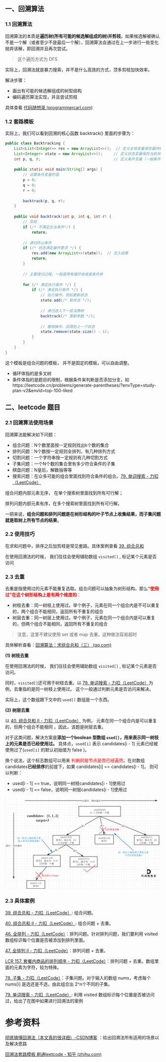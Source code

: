 ## 一、回溯算法

### 1.1 回溯算法

回溯算法的本质是**遍历树(所有可能的候选解组成的树)并剪枝**。如果候选解被确认不是一个解（或者至少不是最后一个解），回溯算法会通过在上一步进行一些变化抛弃该解，即回溯并且再次尝试。

> 这个遍历方式为 DFS

实际上，回溯法就是暴力搜索，并不是什么高效的方式，顶多剪枝加快效率。

解决步骤：

- 画出有可能的候选解组成的树型结构
- 编码遍历算法实现，并且尝试剪枝

具体查看 [代码随想录 (programmercarl.com)](https://www.programmercarl.com/0039.组合总和.html#其他语言版本)



### 1.2 套路模板

实际上，我们可以看到回溯的核心函数 backtrack() 里面的步骤为：

```java
public class Backtracking {
    List<List<Integer>> res = new ArrayList<>();  // 定义全局变量保存最终结果
    List<Integer> state = new ArrayList<>();     // 定义状态变量保存当前状态
    int p, q, r;                                 // 定义条件变量（一般条件变量就是题目直接给的参数）

    public static void main(String[] args) {
        // 设置条件变量的值
        p = 0;
        q = 0;
        r = 0;

        backtrack(p, q, r);
    }

    public void backtrack(int p, int q, int r) {
        // 剪枝
        if (/* 不满足合法条件*/) {
            return;
        
        // 递归终止条件
        if (/* 状态满足最终要求 */) {
            res.add(new ArrayList<>(state));  // 加入结果
            return;
        }

        // 主要递归过程，一般是带有循环体或者条件体
       
        for (/* 满足执行条件 */) {
            if (/* 满足执行条件 */) {
                // 执行操作，例如更新状态
                state.add(/* 新状态 */);

                // 递归进入下一层决策树
                backtrack(/* 更新参数 */);

                // 撤销操作，回溯到上一个状态
                state.remove(state.size() - 1);
            }
        }
    }
}

```

这个模板是组合问题的模板， 并不是固定的模板，可以自由调整。



- 循环体指的是多叉树
- 条件体指的是题目的限制，根据条件来判断是否添加分支，如https://leetcode.cn/problems/generate-parentheses/?envType=study-plan-v2&envId=top-100-liked



## 二、leetcode 题目

### 2.1 回溯算法使用场景

回溯算法能解决如下问题：

- 组合问题：N个数里面按一定规则找出k个数的集合
- 排列问题：N个数按一定规则全排列，有几种排列方式
- 切割问题：一个字符串按一定规则有几种切割方式
- 子集问题：一个N个数的集合里有多少符合条件的子集
- 棋盘问题：N皇后，解数独等等
- 搜索问题：在众多可能的组合里面找到符合条件的组合。[79. 单词搜索 - 力扣（LeetCode）](https://leetcode.cn/problems/word-search/description/?envType=study-plan-v2&envId=top-100-liked)



组合问题内部元素无序， 在单个搜索树里面找到所有可行解；

排列问题内部元素有序，在多个搜索树里面找到所有可行解。

一把来说，**组合问题和排列问题是在树形结构的叶子节点上收集结果，而子集问题就是取树上所有节点的结果**。



### 2.2 使用技巧

在求和问题中，排序之后加剪枝是常见套路。具体案例查看  [39. 组合总和](https://www.programmercarl.com/0039.组合总和.html#思路)

在使用回溯法的时候， 我们往往会使用辅助数组 `visited[]` , 标记某个元素是否访问



### 2.3 去重

去重是指使用过的元素不能重复选取。组合问题可以抽象为树形结构，那么<font color="red">**“使用过”在这个树形结构上是有两个维度的**</font>：

- 树枝去重：同一树枝上使用过。举个例子，元素在同一个组合内是不可以重复的，两个组合不能相同，返回所有不重复的组合
- 树层去重：同一树层上使用过。举个例子，元素在同一个组合内是可以重复的，但两个组合不能相同，返回所有不重复的组合

> 注意，这里不建议使用 set 或者 map 去重。这种做法容易超时

具体解析查看：[回溯算法：求组合总和（三） (qq.com)](https://mp.weixin.qq.com/s/_1zPYk70NvHsdY8UWVGXmQ)



**(1) 树枝去重**

在使用回溯法的时候， 我们往往会使用辅助数组 `visited[]` , 标记某个元素是否访问。

同时，`visited[]`还可用于树枝去重。以 [79. 单词搜索 - 力扣（LeetCode）](https://leetcode.cn/problems/word-search/)为例，去重指的是同一树枝上使用过。 这个一般通过判断元素是否访问来解决。

实际上，这个数组跟下文中的 `used[]` 数组是一个东西。



**(2) 树层去重**

以 [40. 组合总和 II - 力扣（LeetCode）](https://leetcode.cn/problems/combination-sum-ii/description/) 为例， 元素在同一个组合内是可以重复的，但两个组合不能相同 。因此，该题是树层去重。

对于这类问题，解决方案是**添加一个boolean 型数组 `used[]`，用来表示同一树枝上的元素是否已经使用过。** 具体点，`used[i]` 表示 candidates[i - 1] 元素已经被使用过了(`used[i]` 的默认初始值为 false )。

换个说法，这个标志数组可以用来<font color="red"> 判断同层节点是否已经遍历</font>。在对数组candidates**已经排序**的前提下，如果 candidates[i] == candidates[i - 1]， 则可以判断：

- used[i - 1] == true，说明同一树枝candidates[i - 1]使用过
- used[i - 1] == false，说明同一树层candidates[i - 1]使用过



![img](images/640)







### 2.3 具体案例

[39. 组合总和 - 力扣（LeetCode）](https://leetcode.cn/problems/combination-sum/description/): 组合问题。

[40. 组合总和 II - 力扣（LeetCode）](https://leetcode.cn/problems/combination-sum-ii/description/): 组合问题 + 去重。



[46. 全排列 - 力扣（LeetCode）](https://leetcode.cn/problems/permutations/description/)：排列问题。针对排列问题，我们要利用 visited 数组标识每个位置是否被添加到排列里面。

[47. 全排列 II - 力扣（LeetCode）](https://leetcode.cn/problems/permutations-ii/description/)：排列问题 + 去重。

[LCR 157. 套餐内商品的排列顺序 - 力扣（LeetCode）](https://leetcode.cn/problems/zi-fu-chuan-de-pai-lie-lcof/solutions/839108/dai-ma-sui-xiang-lu-jian-zhi-offer-38-zi-gwt6/)：排列问题 + 去重。数组里面的元素为字符，较为特殊。



[78. 子集 - 力扣（LeetCode）](https://leetcode.cn/problems/subsets/description/?envType=study-plan-v2&envId=top-100-liked)：子集问题。对于输入的数组 nums，考虑每个 nums[i] 是选还是不选，由此组合出 2^n个不同的子集。





[79. 单词搜索 - 力扣（LeetCode）](https://leetcode.cn/problems/word-search/): 利用 visited 数组标识每个位置是否被访问过，给出了在图中如果进行回溯法的案例





# 参考资料

[彻底搞懂回溯法（本文真的很详细）-CSDN博客](https://blog.csdn.net/m0_52824954/article/details/123467217) ：给出回溯法所有适用的场景以及解决思路

[回溯法套路模板 刷通leetcode - 知乎 (zhihu.com)](https://zhuanlan.zhihu.com/p/112926891)

